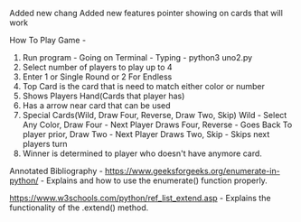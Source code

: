 Added new chang
Added new features pointer showing on cards that will work

How To Play Game -
1. Run program - Going on Terminal - Typing - python3 uno2.py
2. Select number of players to play up to 4
3. Enter 1 or Single Round or 2 For Endless
4. Top Card is the card that is need to match either color or number
5. Shows Players Hand(Cards that player has) 
6. Has a arrow near card that can be used
7. Special Cards(Wild, Draw Four, Reverse, Draw Two, Skip)
Wild - Select Any Color, Draw Four - Next Player Draws Four, Reverse - Goes Back
To player prior, Draw Two - Next Player Draws Two, Skip - Skips next players turn
8. Winner is determined to player who doesn't have anymore card.


Annotated Bibliography -
https://www.geeksforgeeks.org/enumerate-in-python/ - Explains and how to use
the enumerate() function properly.

https://www.w3schools.com/python/ref_list_extend.asp - Explains the functionality
of the .extend() method.

